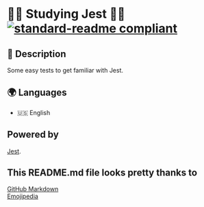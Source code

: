 # 🧑‍💻 Studying Jest 🧑‍💻 [![standard-readme compliant](https://img.shields.io/badge/readme%20style-standard-brightgreen.svg?style=flat-square)](https://github.com/RichardLitt/standard-readme)

## 🔖 Description

Some easy tests to get familiar with Jest.

## 🌍 Languages

- 🇺🇸 English

## Powered by

[Jest](https://jestjs.io/).

## This README.md file looks pretty thanks to

[GitHub Markdown](https://guides.github.com/features/mastering-markdown/) \
[Emojipedia](https://emojipedia.org/)
